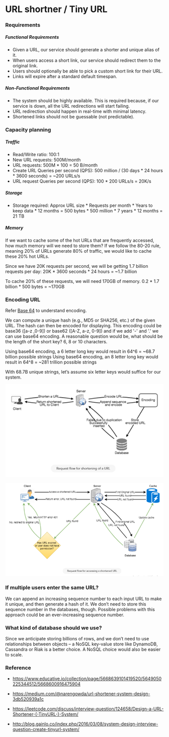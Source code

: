 # URL shortner / Tiny URL

### Requirements
##### Functional Requirements

- Given a URL, our service should generate a shorter and unique alias of it.
- When users access a short link, our service should redirect them to the original link.
- Users should optionally be able to pick a custom short link for their URL.
- Links will expire after a standard default timespan.

##### Non-Functional Requirements
- The system should be highly available. This is required because, if our service is down, all the URL redirections will start failing.
- URL redirection should happen in real-time with minimal latency.
- Shortened links should not be guessable (not predictable).

### Capacity planning
##### Traffic
- Read/Write ratio: 100:1
- New URL requests: 500M/month
- URL requests: 500M * 100 = 50 B/month
- Create URL Queries per second (QPS): 500 million / (30 days * 24 hours * 3600 seconds) = ~200 URLs/s
- URL request Queries per second (QPS): 100 * 200 URLs/s = 20K/s
  
##### Storage
- Storage required: Approx URL size * Requests per month * Years to keep data * 12 months = 500 bytes * 500 million * 7 years * 12 months = 21 TB

##### Memory
If we want to cache some of the hot URLs that are frequently accessed, how much memory will we need to store them? If we follow the 80-20 rule, meaning 20% of URLs generate 80% of traffic, we would like to cache these 20% hot URLs.

Since we have 20K requests per second, we will be getting 1.7 billion requests per day:
20K * 3600 seconds * 24 hours = ~1.7 billion

To cache 20% of these requests, we will need 170GB of memory.
0.2 * 1.7 billion * 500 bytes = ~170GB

### Encoding URL
Refer [Base 64](../terminologies/Base-64.md) to understand encoding.


We can compute a unique hash (e.g., MD5 or SHA256, etc.) of the given URL. The hash can then be encoded for displaying. This encoding could be base36 ([a-z ,0-9]) or base62 ([A-Z, a-z, 0-9]) and if we add '-' and '.' we can use base64 encoding. A reasonable question would be, what should be the length of the short key? 6, 8 or 10 characters.

Using base64 encoding, a 6 letter long key would result in 64^6 = ~68.7 billion possible strings
Using base64 encoding, an 8 letter long key would result in 64^8 = ~281 trillion possible strings

With 68.7B unique strings, let’s assume six letter keys would suffice for our system.

![System design](request-flow-shortning.png)

![System design](request-flow-accessing.png)

### If multiple users enter the same URL?

We can append an increasing sequence number to each input URL to make it unique, and then generate a hash of it. We don’t need to store this sequence number in the databases, though. Possible problems with this approach could be an ever-increasing sequence number.

### What kind of database should we use? 
Since we anticipate storing billions of rows, and we don’t need to use relationships between objects – a NoSQL key-value store like DynamoDB, Cassandra or Riak is a better choice. A NoSQL choice would also be easier to scale. 


### Reference

- https://www.educative.io/collection/page/5668639101419520/5649050225344512/5668600916475904

- https://medium.com/@narengowda/url-shortener-system-design-3db520939a1c

- https://leetcode.com/discuss/interview-question/124658/Design-a-URL-Shortener-(-TinyURL-)-System/

- http://blog.gainlo.co/index.php/2016/03/08/system-design-interview-question-create-tinyurl-system/